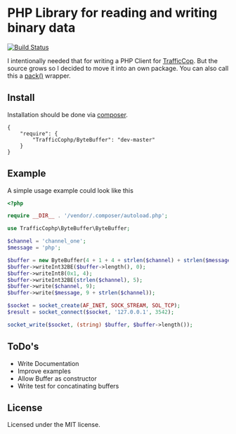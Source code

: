 # PHP Library for reading and writing binary data

[![Build Status](https://secure.travis-ci.org/nesQuick/ByteBuffer.png?branch=master)](http://travis-ci.org/nesQuick/ByteBuffer)

I intentionally needed that for writing a PHP Client for [TrafficCop](https://github.com/santosh79/traffic_cop/).
But the source grows so I decided to move it into an own package.
You can also call this a [pack()](http://www.php.net/manual/en/function.pack.php) wrapper.

## Install

Installation should be done via [composer](http://packagist.org/).

```
{
    "require": {
        "TrafficCophp/ByteBuffer": "dev-master"
    }
}
```

## Example

A simple usage example could look like this

```php
<?php

require __DIR__ . '/vendor/.composer/autoload.php';

use TrafficCophp\ByteBuffer\ByteBuffer;

$channel = 'channel_one';
$message = 'php';

$buffer = new ByteBuffer(4 + 1 + 4 + strlen($channel) + strlen($message));
$buffer->writeInt32BE($buffer->length(), 0);
$buffer->writeInt8(0x1, 4);
$buffer->writeInt32BE(strlen($channel), 5);
$buffer->write($channel, 9);
$buffer->write($message, 9 + strlen($channel));

$socket = socket_create(AF_INET, SOCK_STREAM, SOL_TCP);
$result = socket_connect($socket, '127.0.0.1', 3542);

socket_write($socket, (string) $buffer, $buffer->length());
```

## ToDo's

* Write Documentation
* Improve examples
* Allow Buffer as constructor
* Write test for concatinating buffers

## License

Licensed under the MIT license.